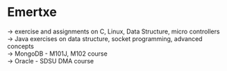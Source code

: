 # Emertxe
-> exercise and assignments on C, Linux, Data Structure, micro controllers <br>
-> Java exercises on data structure, socket programming, advanced concepts  <br>
-> MongoDB - M101J, M102 course <br>
-> Oracle - SDSU DMA course <br>
